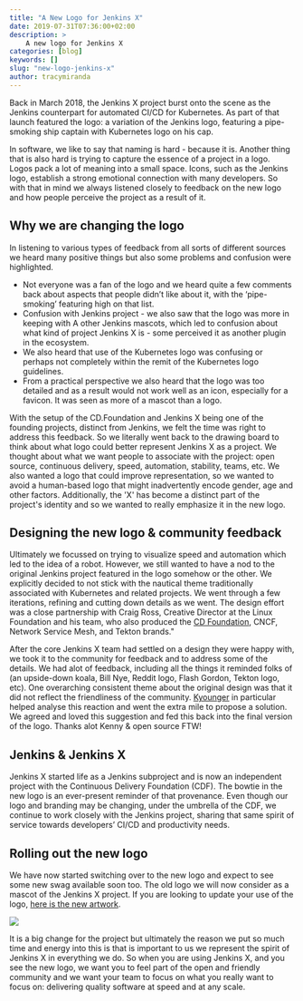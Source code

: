 ```yaml
---
title: "A New Logo for Jenkins X"
date: 2019-07-31T07:36:00+02:00
description: >
    A new logo for Jenkins X
categories: [blog]
keywords: []
slug: "new-logo-jenkins-x"
author: tracymiranda
---
```

Back in March 2018, the Jenkins X project burst onto the scene as the Jenkins counterpart for automated CI/CD for Kubernetes. As part of that launch featured the logo: a variation of the Jenkins logo, featuring a pipe-smoking ship captain with Kubernetes logo on his cap.

In software, we like to say that naming is hard - because it is. Another thing that is also hard is trying to capture the essence of a project in a logo. Logos pack a lot of meaning into a small space. Icons, such as the Jenkins logo, establish a strong emotional connection with many developers. So with that in mind we always listened closely to feedback on the new logo and how people perceive the project as a result of it.

## Why we are changing the logo
In listening to various types of feedback from all sorts of different sources we heard many positive things but also some problems and confusion were highlighted.

* Not everyone was a fan of the logo and we heard quite a few comments back about aspects that people didn’t like about it, with the ‘pipe-smoking’ featuring high on that list.
* Confusion with Jenkins project - we also saw that the logo was more in keeping with A other Jenkins mascots, which led to confusion about what kind of project Jenkins X is - some perceived it as another plugin in the ecosystem.
* We also heard that use of the Kubernetes logo was confusing or perhaps not completely within the remit of the Kubernetes logo guidelines.
* From a practical perspective we also heard that the logo was too detailed and as a result would not work well as an icon, especially for a favicon. It  was seen as more of a mascot than a logo.

With the setup of the CD.Foundation and Jenkins X being one of the founding projects, distinct from Jenkins, we felt the time was right to address this feedback. So we literally went back to the drawing board to think about what logo could better represent Jenkins X as a project. We thought about what we want people to associate with the project: open source, continuous delivery, speed, automation, stability, teams, etc. We also wanted a logo that could improve representation, so we wanted to avoid a human-based logo that might inadvertently encode gender, age and other factors. Additionally, the 'X' has become a distinct part of the project's identity and so we wanted to really emphasize it in the new logo.

## Designing the new logo & community feedback
Ultimately we focussed on trying to visualize speed and automation which led to the idea of a robot. However, we still wanted to have a nod to the original Jenkins project featured in the logo somehow or the other. We explicitly decided to not stick with the nautical theme traditionally associated with Kubernetes and related projects. We went through a few iterations, refining and cutting down details as we went. The design effort was a close partnership with Craig Ross, Creative Director at the Linux Foundation and his team, who also produced the [CD Foundation](https://cd.foundation/), CNCF, Network Service Mesh, and Tekton brands."

After the core Jenkins X team had settled on a design they were happy with, we took it to the community for feedback and to address some of the details. We had alot of feedback, including all the things it reminded folks of (an upside-down koala, Bill Nye, Reddit logo, Flash Gordon, Tekton logo, etc). One overarching consistent theme about the original design was that it did not reflect the friendliness of the community. [Kyounger](https://github.com/jenkins-x/jx/issues/4144#issuecomment-497787629) in particular helped analyse this reaction and went the extra mile to propose a solution. We agreed and loved this suggestion and fed this back into the final version of the logo. Thanks alot Kenny & open source FTW!

## Jenkins & Jenkins X
Jenkins X started life as a Jenkins subproject and is now an independent project with the Continuous Delivery Foundation (CDF). The bowtie in the new logo is an ever-present reminder of that provenance. Even though our logo and branding may be changing, under the umbrella of the CDF, we continue to work closely with the Jenkins project, sharing that same spirit of service towards developers’ CI/CD and productivity needs.

## Rolling out the new logo
We have now started switching over to the new logo and expect to see some new swag available soon too. The old logo we will now consider as a mascot of the Jenkins X project. If you are looking to update your use of the logo, [here is the new artwork](https://github.com/cdfoundation/artwork).

<img src="/news/new-logo-jenkins-x/jenkinsx-stacked-color.png">

It is a big change for the project but ultimately the reason we put so much time and energy into this is that is important to us we represent the spirit of Jenkins X in everything we do. So when you are using Jenkins X, and you see the new logo, we want you to feel part of the open and friendly community and we want your team to focus on what you really want to focus on: delivering quality software at speed and at any scale.


